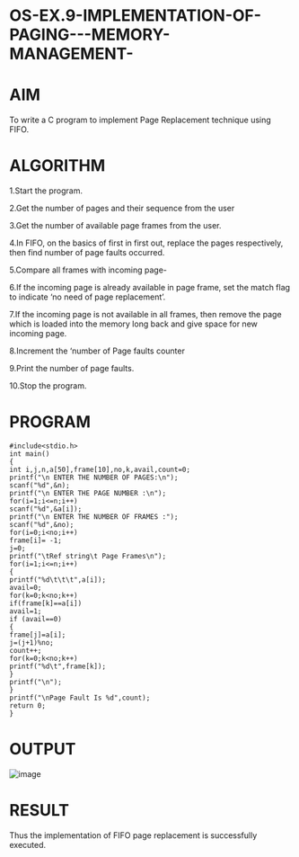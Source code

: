 # OS-EX.9-IMPLEMENTATION-OF-PAGING---MEMORY-MANAGEMENT-
# AIM
To write a C program to implement Page Replacement technique using FIFO.
# ALGORITHM

1.Start the program.

2.Get the number of pages and their sequence from the user

3.Get the number of available page frames from the user.

4.In FIFO, on the basics of first in first out, replace the pages respectively, then find number of page faults occurred.

5.Compare all frames with incoming page-

6.If the incoming page is already available in page frame, set the match flag to indicate ‘no need of page replacement’.

7.If the incoming page is not available in all frames, then remove the page which is loaded into the memory long back and give space for new incoming page.

8.Increment the ‘number of Page faults counter

9.Print the number of page faults.

10.Stop the program.

# PROGRAM
```
#include<stdio.h>
int main()
{
int i,j,n,a[50],frame[10],no,k,avail,count=0;
printf("\n ENTER THE NUMBER OF PAGES:\n");
scanf("%d",&n);
printf("\n ENTER THE PAGE NUMBER :\n");
for(i=1;i<=n;i++)
scanf("%d",&a[i]);
printf("\n ENTER THE NUMBER OF FRAMES :");
scanf("%d",&no);
for(i=0;i<no;i++)
frame[i]= -1;
j=0;
printf("\tRef string\t Page Frames\n");
for(i=1;i<=n;i++)
{
printf("%d\t\t\t",a[i]);
avail=0;
for(k=0;k<no;k++)
if(frame[k]==a[i])
avail=1;
if (avail==0)
{
frame[j]=a[i];
j=(j+1)%no;
count++;
for(k=0;k<no;k++)
printf("%d\t",frame[k]);
}
printf("\n");
}
printf("\nPage Fault Is %d",count);
return 0;
}
```
# OUTPUT
![image](https://github.com/karthika28112004/OS-EX.9-IMPLEMENTATION-OF-PAGING---MEMORY-MANAGEMENT-/assets/128035087/9e9c260b-3d43-45f4-b9b0-fd4f4e870bc3)

# RESULT
Thus the implementation of FIFO page replacement is successfully executed.
